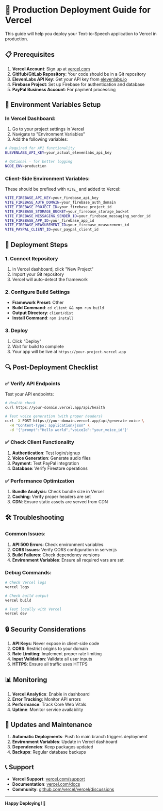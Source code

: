 # 🚀 Production Deployment Guide for Vercel

This guide will help you deploy your Text-to-Speech application to Vercel in production.

## 📋 Prerequisites

1. **Vercel Account**: Sign up at [vercel.com](https://vercel.com)
2. **GitHub/GitLab Repository**: Your code should be in a Git repository
3. **ElevenLabs API Key**: Get your API key from [elevenlabs.io](https://elevenlabs.io)
4. **Firebase Project**: Set up Firebase for authentication and database
5. **PayPal Business Account**: For payment processing

## 🔧 Environment Variables Setup

### In Vercel Dashboard:

1. Go to your project settings in Vercel
2. Navigate to "Environment Variables"
3. Add the following variables:

```bash
# Required for API functionality
ELEVENLABS_API_KEY=your_actual_elevenlabs_api_key

# Optional - for better logging
NODE_ENV=production
```

### Client-Side Environment Variables:

These should be prefixed with `VITE_` and added to Vercel:

```bash
VITE_FIREBASE_API_KEY=your_firebase_api_key
VITE_FIREBASE_AUTH_DOMAIN=your_firebase_auth_domain
VITE_FIREBASE_PROJECT_ID=your_firebase_project_id
VITE_FIREBASE_STORAGE_BUCKET=your_firebase_storage_bucket
VITE_FIREBASE_MESSAGING_SENDER_ID=your_firebase_messaging_sender_id
VITE_FIREBASE_APP_ID=your_firebase_app_id
VITE_FIREBASE_MEASUREMENT_ID=your_firebase_measurement_id
VITE_PAYPAL_CLIENT_ID=your_paypal_client_id
```

## 🚀 Deployment Steps

### 1. Connect Repository

1. In Vercel dashboard, click "New Project"
2. Import your Git repository
3. Vercel will auto-detect the framework

### 2. Configure Build Settings

- **Framework Preset**: Other
- **Build Command**: `cd client && npm run build`
- **Output Directory**: `client/dist`
- **Install Command**: `npm install`

### 3. Deploy

1. Click "Deploy"
2. Wait for build to complete
3. Your app will be live at `https://your-project.vercel.app`

## 🔍 Post-Deployment Checklist

### ✅ Verify API Endpoints

Test your API endpoints:
```bash
# Health check
curl https://your-domain.vercel.app/api/health

# Test voice generation (with proper headers)
curl -X POST https://your-domain.vercel.app/api/generate-voice \
  -H "Content-Type: application/json" \
  -d '{"prompt":"Hello world","voiceId":"your_voice_id"}'
```

### ✅ Check Client Functionality

1. **Authentication**: Test login/signup
2. **Voice Generation**: Generate audio files
3. **Payment**: Test PayPal integration
4. **Database**: Verify Firestore operations

### ✅ Performance Optimization

1. **Bundle Analysis**: Check bundle size in Vercel
2. **Caching**: Verify proper headers are set
3. **CDN**: Ensure static assets are served from CDN

## 🛠️ Troubleshooting

### Common Issues:

1. **API 500 Errors**: Check environment variables
2. **CORS Issues**: Verify CORS configuration in server.js
3. **Build Failures**: Check dependency versions
4. **Environment Variables**: Ensure all required vars are set

### Debug Commands:

```bash
# Check Vercel logs
vercel logs

# Check build output
vercel build

# Test locally with Vercel
vercel dev
```

## 🔒 Security Considerations

1. **API Keys**: Never expose in client-side code
2. **CORS**: Restrict origins to your domain
3. **Rate Limiting**: Implement proper rate limiting
4. **Input Validation**: Validate all user inputs
5. **HTTPS**: Ensure all traffic uses HTTPS

## 📊 Monitoring

1. **Vercel Analytics**: Enable in dashboard
2. **Error Tracking**: Monitor API errors
3. **Performance**: Track Core Web Vitals
4. **Uptime**: Monitor service availability

## 🔄 Updates and Maintenance

1. **Automatic Deployments**: Push to main branch triggers deployment
2. **Environment Variables**: Update in Vercel dashboard
3. **Dependencies**: Keep packages updated
4. **Backups**: Regular database backups

## 📞 Support

- **Vercel Support**: [vercel.com/support](https://vercel.com/support)
- **Documentation**: [vercel.com/docs](https://vercel.com/docs)
- **Community**: [github.com/vercel/vercel/discussions](https://github.com/vercel/vercel/discussions)

---

**Happy Deploying! 🎉** 